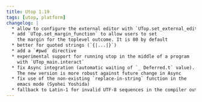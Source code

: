 ```yaml
---
title: Utop 1.19
tags: [utop, platform]
changelog: |
  * allow to configure the external editor with `UTop.set_external_editor`
  * add `UTop.set_margin_function` to allow users to set
    the margin for the toplevel outcome. It is 80 by default
  * better for quoted strings (`{|...|}`)
  * add a `#pwd` directive
  * experimental support for running utop in the middle of a program
    with `UTop_main.interact`
  * fix Async integration (automatic waiting of `_ Deferred.t` value).
    The new version is more robust against future change in Async
  * fix use of the non-existing `replace-in-string` function in the
    emacs mode (Syohei Yoshida)
  * fallback to Latin-1 for invalid UTF-8 sequences in the compiler output
---
```


